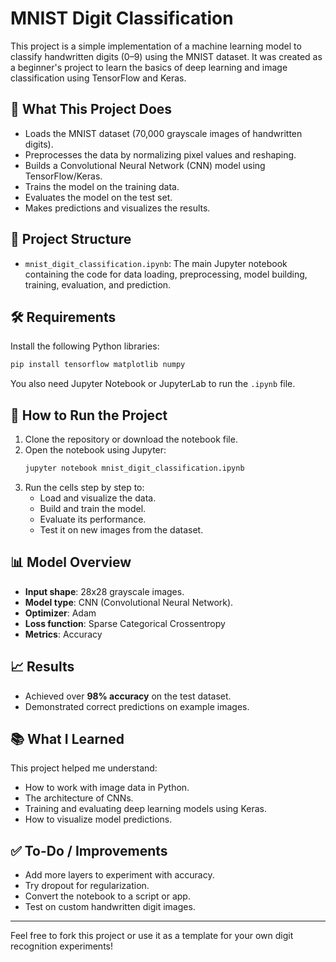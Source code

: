 # MNIST Digit Classification

This project is a simple implementation of a machine learning model to classify handwritten digits (0–9) using the MNIST dataset. It was created as a beginner's project to learn the basics of deep learning and image classification using TensorFlow and Keras.

## 🧠 What This Project Does

- Loads the MNIST dataset (70,000 grayscale images of handwritten digits).
- Preprocesses the data by normalizing pixel values and reshaping.
- Builds a Convolutional Neural Network (CNN) model using TensorFlow/Keras.
- Trains the model on the training data.
- Evaluates the model on the test set.
- Makes predictions and visualizes the results.

## 📁 Project Structure

- `mnist_digit_classification.ipynb`: The main Jupyter notebook containing the code for data loading, preprocessing, model building, training, evaluation, and prediction.

## 🛠️ Requirements

Install the following Python libraries:

```bash
pip install tensorflow matplotlib numpy
```

You also need Jupyter Notebook or JupyterLab to run the `.ipynb` file.

## 🚀 How to Run the Project

1. Clone the repository or download the notebook file.
2. Open the notebook using Jupyter:
   ```bash
   jupyter notebook mnist_digit_classification.ipynb
   ```
3. Run the cells step by step to:
   - Load and visualize the data.
   - Build and train the model.
   - Evaluate its performance.
   - Test it on new images from the dataset.

## 📊 Model Overview

- **Input shape**: 28x28 grayscale images.
- **Model type**: CNN (Convolutional Neural Network).
- **Optimizer**: Adam
- **Loss function**: Sparse Categorical Crossentropy
- **Metrics**: Accuracy

## 📈 Results

- Achieved over **98% accuracy** on the test dataset.
- Demonstrated correct predictions on example images.

## 📚 What I Learned

This project helped me understand:
- How to work with image data in Python.
- The architecture of CNNs.
- Training and evaluating deep learning models using Keras.
- How to visualize model predictions.

## ✅ To-Do / Improvements

- Add more layers to experiment with accuracy.
- Try dropout for regularization.
- Convert the notebook to a script or app.
- Test on custom handwritten digit images.

---

Feel free to fork this project or use it as a template for your own digit recognition experiments!
